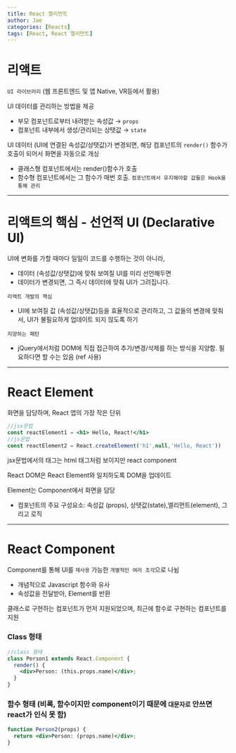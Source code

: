 ```yaml
---
title: React 엘리먼트
author: Jae
categories: [Reacts]
tags: [React, React 엘리먼트]
---
```


# 리액트

`UI 라이브러리` (웹 프론트엔드 및 앱 Native, VR등에서 활용)

UI 데이터를 관리하는 방법을 제공

- 부모 컴포넌트로부터 내려받는 속성값 → `props`
- 컴포넌트 내부에서 생성/관리되는 상탯값 → `state`

UI 데이터 (UI에 연결된 속성값/상탯값)가 변경되면, 해당 컴포넌트의 `render()` 함수가 호출이 되어서 화면을 자동으로 개싱

- 클래스형 컴포넌트에서는 render()함수가 호출
- 함수형 컴포넌트에서는 그 함수가 매번 호출. `컴포넌트에서 유지해야할 값들은 Hook을 통해 관리`

---

# 리액트의 핵심 - 선언적 UI (Declarative UI)

UI에 변화를 가할 때마다 일일이 코드를 수행하는 것이 아니라,

- 데이터 (속성값/상탯값)에 맞춰 보여질 UI를 미리 선언해두면
- 데이터가 변경되면, 그 즉시 데이터에 맞춰 UI가 그려집니다.

`리액트 개발의 핵심`

- UI에 보여질 값 (속성값/상탯값)등을 효율적으로 관리하고, 그 값들의 변경에 맞춰서, UI가 불필요하게 업데이트 되지 않도록 하기

`지양하는 패턴`

- jQuery에서처럼 DOM에 직접 접근하여 추가/변경/삭제를 하는 방식을 지양함. 필요하다면 할 수는 있음 (ref 사용)

---

# React Element

화면을 담당하며, React 앱의 가장 작은 단위

```jsx
//jsx문법
const reactElement1 = <h1> Hello, React!</h1>
//js문법
const reactElement2 = React.createElement('h1',null,'Hello, React'))
```

jsx문법에서의 태그는 html 태그처럼 보이지만 react component

React DOM은 React Element와 일치하도록 DOM을 업데이트

Element는 Component에서 화면을 담당

- 컴포넌트의 주요 구성요소: 속성값 (props), 상탯값(state),엘리먼트(element), 그리고 로직

---

# React Component

Component를 통해 UI를 `재사용` 가능한 `개별적인 여러 조각`으로 나뉨

- 개념적으로 Javascript 함수와 유사
- 속성값을 전달받아, Element를 반환

클래스로 구현하는 컴포넌트가 먼저 지원되었으며, 최근에 함수로 구현하는 컴포넌트를 지원

### Class 형태

```jsx
//class 형태
class Person1 extends React.Component {
  render() {
    <div>Person: (this.props.name)</div>;
  }
}
```

### 함수 형태 (비록, 함수이지만 component이기 때문에 `대문자로` 안쓰면 react가 인식 못 함)

```jsx
function Person2(props) {
  return <div>Person: (props.name)</div>;
}
```
